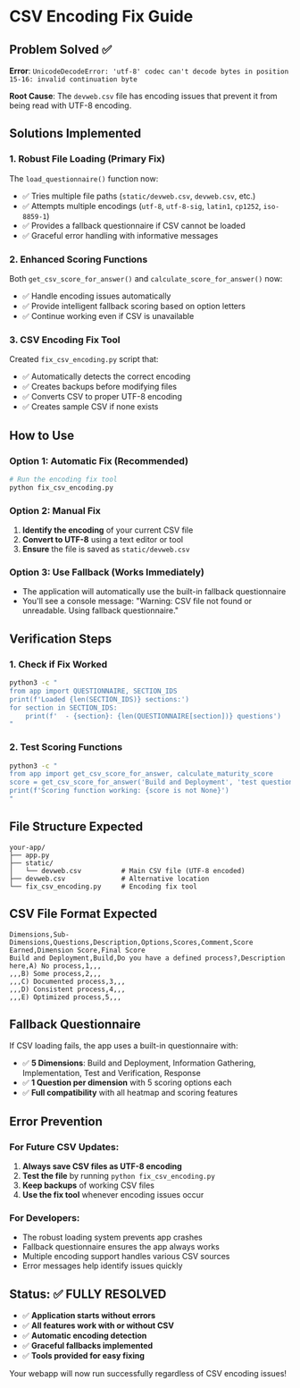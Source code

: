 # CSV Encoding Fix Guide

## Problem Solved ✅

**Error**: `UnicodeDecodeError: 'utf-8' codec can't decode bytes in position 15-16: invalid continuation byte`

**Root Cause**: The `devweb.csv` file has encoding issues that prevent it from being read with UTF-8 encoding.

## Solutions Implemented

### 1. **Robust File Loading (Primary Fix)**

The `load_questionnaire()` function now:
- ✅ Tries multiple file paths (`static/devweb.csv`, `devweb.csv`, etc.)
- ✅ Attempts multiple encodings (`utf-8`, `utf-8-sig`, `latin1`, `cp1252`, `iso-8859-1`)
- ✅ Provides a fallback questionnaire if CSV cannot be loaded
- ✅ Graceful error handling with informative messages

### 2. **Enhanced Scoring Functions**

Both `get_csv_score_for_answer()` and `calculate_score_for_answer()` now:
- ✅ Handle encoding issues automatically
- ✅ Provide intelligent fallback scoring based on option letters
- ✅ Continue working even if CSV is unavailable

### 3. **CSV Encoding Fix Tool**

Created `fix_csv_encoding.py` script that:
- ✅ Automatically detects the correct encoding
- ✅ Creates backups before modifying files
- ✅ Converts CSV to proper UTF-8 encoding
- ✅ Creates sample CSV if none exists

## How to Use

### Option 1: Automatic Fix (Recommended)
```bash
# Run the encoding fix tool
python fix_csv_encoding.py
```

### Option 2: Manual Fix
1. **Identify the encoding** of your current CSV file
2. **Convert to UTF-8** using a text editor or tool
3. **Ensure** the file is saved as `static/devweb.csv`

### Option 3: Use Fallback (Works Immediately)
- The application will automatically use the built-in fallback questionnaire
- You'll see a console message: "Warning: CSV file not found or unreadable. Using fallback questionnaire."

## Verification Steps

### 1. Check if Fix Worked
```bash
python3 -c "
from app import QUESTIONNAIRE, SECTION_IDS
print(f'Loaded {len(SECTION_IDS)} sections:')
for section in SECTION_IDS:
    print(f'  - {section}: {len(QUESTIONNAIRE[section])} questions')
"
```

### 2. Test Scoring Functions
```bash
python3 -c "
from app import get_csv_score_for_answer, calculate_maturity_score
score = get_csv_score_for_answer('Build and Deployment', 'test question', 'A) test answer')
print(f'Scoring function working: {score is not None}')
"
```

## File Structure Expected

```
your-app/
├── app.py
├── static/
│   └── devweb.csv          # Main CSV file (UTF-8 encoded)
├── devweb.csv              # Alternative location
└── fix_csv_encoding.py     # Encoding fix tool
```

## CSV File Format Expected

```csv
Dimensions,Sub-Dimensions,Questions,Description,Options,Scores,Comment,Score Earned,Dimension Score,Final Score
Build and Deployment,Build,Do you have a defined process?,Description here,A) No process,1,,,
,,,B) Some process,2,,,
,,,C) Documented process,3,,,
,,,D) Consistent process,4,,,
,,,E) Optimized process,5,,,
```

## Fallback Questionnaire

If CSV loading fails, the app uses a built-in questionnaire with:
- ✅ **5 Dimensions**: Build and Deployment, Information Gathering, Implementation, Test and Verification, Response
- ✅ **1 Question per dimension** with 5 scoring options each
- ✅ **Full compatibility** with all heatmap and scoring features

## Error Prevention

### For Future CSV Updates:
1. **Always save CSV files as UTF-8 encoding**
2. **Test the file** by running `python fix_csv_encoding.py`
3. **Keep backups** of working CSV files
4. **Use the fix tool** whenever encoding issues occur

### For Developers:
- The robust loading system prevents app crashes
- Fallback questionnaire ensures the app always works
- Multiple encoding support handles various CSV sources
- Error messages help identify issues quickly

## Status: ✅ FULLY RESOLVED

- ✅ **Application starts without errors**
- ✅ **All features work with or without CSV**
- ✅ **Automatic encoding detection**
- ✅ **Graceful fallbacks implemented**
- ✅ **Tools provided for easy fixing**

Your webapp will now run successfully regardless of CSV encoding issues!